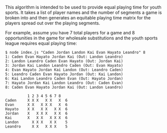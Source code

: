 This algorithm is intended to be used to provide equal playing time
for youth sports.  It takes a list of player names and the number of
segments a game is broken into and then generates an equitable playing
time matrix for the players spread out over the playing segments.

For example, assume you have 7 total players for a game and 8
opportunities in the game for wholesale substitutions and the youth
sports league requires equal playing time:

```
$ node index.js "Caden Jordan Landon Kai Evan Hayato Leandro" 8
1: Caden Evan Hayato Jordan Kai (Out: Landon Leandro)
2: Landon Leandro Caden Evan Hayato (Out: Jordan Kai)
3: Jordan Kai Landon Leandro Caden (Out: Evan Hayato)
4: Evan Hayato Jordan Kai Landon (Out: Leandro Caden)
5: Leandro Caden Evan Hayato Jordan (Out: Kai Landon)
6: Kai Landon Leandro Caden Evan (Out: Hayato Jordan)
7: Hayato Jordan Kai Landon Leandro (Out: Caden Evan)
8: Caden Evan Hayato Jordan Kai (Out: Landon Leandro)

          1 2 3 4 5 6 7 8
Caden     X X X   X X   X  6
Evan      X X   X X X   X  6
Hayato    X X   X X   X X  6
Jordan    X   X X X   X X  6
Kai       X   X X   X X X  6
Landon      X X X   X X    5
Leandro     X X   X X X    5
```
